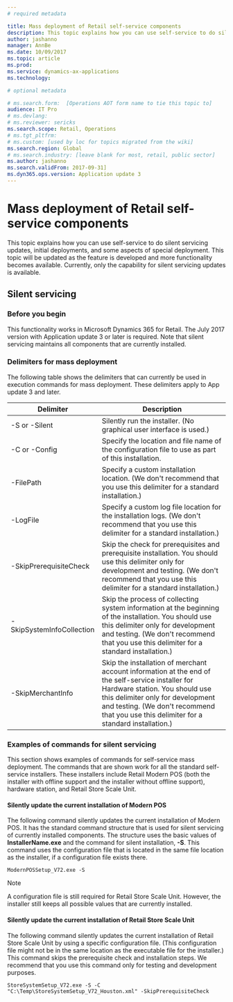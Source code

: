 ```yaml
---
# required metadata

title: Mass deployment of Retail self-service components
description: This topic explains how you can use self-service to do silent servicing updates, initial deployments, and some concepts of special deployment. This topic will be updated as the feature is developed and more functionality becomes available. Currently, only the capability for silent servicing updates is available.
author: jashanno
manager: AnnBe
ms.date: 10/09/2017
ms.topic: article
ms.prod: 
ms.service: dynamics-ax-applications
ms.technology: 

# optional metadata

# ms.search.form:  [Operations AOT form name to tie this topic to]
audience: IT Pro
# ms.devlang: 
# ms.reviewer: sericks
ms.search.scope: Retail, Operations 
# ms.tgt_pltfrm: 
# ms.custom: [used by loc for topics migrated from the wiki]
ms.search.region: Global 
# ms.search.industry: [leave blank for most, retail, public sector]
ms.author: jashanno
ms.search.validFrom: 2017-09-31]
ms.dyn365.ops.version: Application update 3
---
```


# Mass deployment of Retail self-service components

This topic explains how you can use self-service to do silent servicing updates, initial deployments, and some aspects of special deployment. This topic will be updated as the feature is developed and more functionality becomes available. Currently, only the capability for silent servicing updates is available.

## Silent servicing
### Before you begin
This functionality works in Microsoft Dynamics 365 for Retail. The July 2017 version with Application update 3 or later is required. Note that silent servicing maintains all components that are currently installed.

### Delimiters for mass deployment
The following table shows the delimiters that can currently be used in execution commands for mass deployment. These delimiters apply to App update 3 and later.

| Delimiter                 | Description |
|---------------------------|-------------|
| -S or -Silent             | Silently run the installer. (No graphical user interface is used.) |
| -C or -Config             | Specify the location and file name of the configuration file to use as part of this installation. |
| -FilePath                 | Specify a custom installation location. (We don't recommend that you use this delimiter for a standard installation.) |
| -LogFile                  | Specify a custom log file location for the installation logs. (We don't recommend that you use this delimiter for a standard installation.) |
| -SkipPrerequisiteCheck    | Skip the check for prerequisites and prerequisite installation.  You should use this delimiter only for development and testing. (We don't recommend that you use this delimiter for a standard installation.) |
| -SkipSystemInfoCollection | Skip the process of collecting system information at the beginning of the installation. You should use this delimiter only for development and testing. (We don't recommend that you use this delimiter for a standard installation.) |
| -SkipMerchantInfo         | Skip the installation of merchant account information at the end of the self-service installer for Hardware station. You should use this delimiter only for development and testing. (We don't recommend that you use this delimiter for a standard installation.) |

### Examples of commands for silent servicing
This section shows examples of commands for self-service mass deployment. The commands that are shown work for all the standard self-service installers. These installers include Retail Modern POS (both the installer with offline support and the installer without offline support), hardware station, and Retail Store Scale Unit.

#### Silently update the current installation of Modern POS
The following command silently updates the current installation of Modern POS. It has the standard command structure that is used for silent servicing of currently installed components. The structure uses the basic values of **InstallerName.exe** and the command for silent installation, **-S**. This command uses the configuration file that is located in the same file location as the installer, if a configuration file exists there.

```
ModernPOSSetup_V72.exe -S
```

> [!NOTE]
> A configuration file is still required for Retail Store Scale Unit. However, the installer still keeps all possible values that are currently installed.

#### Silently update the current installation of Retail Store Scale Unit
The following command silently updates the current installation of Retail Store Scale Unit by using a specific configuration file. (This configuration file might not be in the same location as the executable file for the installer.) This command skips the prerequisite check and installation steps. We recommend that you use this command only for testing and development purposes.

```
StoreSystemSetup_V72.exe -S -C "C:\Temp\StoreSystemSetup_V72_Houston.xml" -SkipPrerequisiteCheck
```
